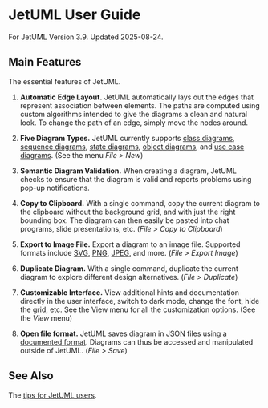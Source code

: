 # JetUML User Guide

For JetUML Version 3.9. Updated 2025-08-24.

## Main Features

The essential features of JetUML. 

1. **Automatic Edge Layout.** JetUML automatically lays out the edges that represent association between elements. The paths are computed using custom algorithms intended to give the diagrams a clean and natural look. To change the path of an edge, simply move the nodes around. 

2. **Five Diagram Types.** JetUML currently supports [class diagrams](https://en.wikipedia.org/wiki/Class_diagram), [sequence diagrams](https://en.wikipedia.org/wiki/Sequence_diagram), [state diagrams](https://en.wikipedia.org/wiki/UML_state_machine), [object diagrams](https://en.wikipedia.org/wiki/Object_diagram), and [use case diagrams](https://en.wikipedia.org/wiki/Use_case_diagram). (See the menu  _File > New_)

3. **Semantic Diagram Validation.** When creating a diagram, JetUML checks to ensure that the diagram is valid and reports problems using pop-up notifications.

4. **Copy to Clipboard.** With a single command, copy the current diagram to the clipboard without the background grid, and with just the right bounding box. The diagram can then easily be pasted into chat programs, slide presentations, etc. (_File > Copy to Clipboard_)

5. **Export to Image File.** Export a diagram to an image file. Supported formats include [SVG](https://en.wikipedia.org/wiki/SVG), [PNG](https://en.wikipedia.org/wiki/PNG), [JPEG](https://en.wikipedia.org/wiki/JPEG), and more. (_File > Export Image_)

6. **Duplicate Diagram.** With a single command, duplicate the current diagram to explore different design alternatives. (_File > Duplicate_)

7. **Customizable Interface.** View additional hints and documentation directly in the user interface, switch to dark mode, change the font, hide the grid, etc. See the View menu for all the customization options. (See the _View_ menu)

8. **Open file format.** JetUML saves diagram in [JSON](https://en.wikipedia.org/wiki/JSON) files using a [documented format](schemas.md). Diagrams can thus be accessed and manipulated outside of JetUML. (_File > Save_)

## See Also

The [tips for JetUML users](tips.md).